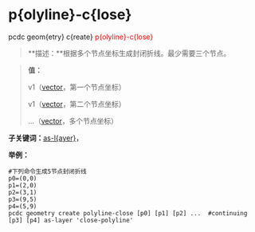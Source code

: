 # p{olyline}-c{lose}
pcdc geom{etry} c{reate} <span style='color: red;'>p{olyline}-c{lose}</span>
> **描述：**根据多个节点坐标生成封闭折线。最少需要三个节点。

> 
> **值：**
> 
> v1（[vector](数据类型/vector/)，第一个节点坐标）
> 
> v1（[vector](数据类型/vector/)，第二个节点坐标）
> 
> ...（[vector](数据类型/vector/)，多个节点坐标）

**子关键词：**[as-l{ayer}](geom{etry}/c{reate}/p{olyline}-c{lose}/as-l{ayer}/)，


**举例：**
```
#下列命令生成5节点封闭折线
p0=(0,0)
p1=(2,0)
p2=(3,1)
p3=(9,5)
p4=(5,9)
pcdc geometry create polyline-close [p0] [p1] [p2] ...  #continuing
[p3] [p4] as-layer 'close-polyline'

```
